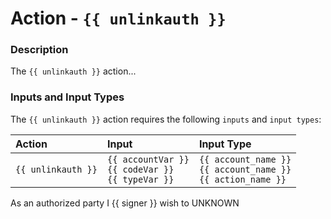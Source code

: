 # Action - `{{ unlinkauth }}`

### Description

The `{{ unlinkauth }}` action... 

### Inputs and Input Types

The `{{ unlinkauth }}` action requires the following `inputs` and `input types`:

| Action | Input | Input Type |
|:--|:--|:--|
| `{{ unlinkauth }}` | `{{ accountVar }}`<br/>`{{ codeVar }}`<br/>`{{ typeVar }}` | `{{ account_name }}`<br/>`{{ account_name }}`<br/>`{{ action_name }}` |


As an authorized party I {{ signer }} wish to UNKNOWN
